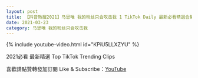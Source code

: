 ```yaml
---
layout: post
title: 【抖音熱搜2021】马思唯 我的粉丝只会攻击我 1 TikTok Daily 最新必看精選合集2021 03 23
date: 2021-03-23
category: 马思唯 我的粉丝只会攻击我
---
```


{% include youtube-video.html id="KPiU5LLXZYU" %}

2021必看 最新精選 Top TikTok Trending Clips

喜歡請點贊轉發加訂閱 Like & Subscribe：[YouTube](https://www.youtube.com/channel/UCAoR7VcanIPd04uEq_GIylA/videos)

